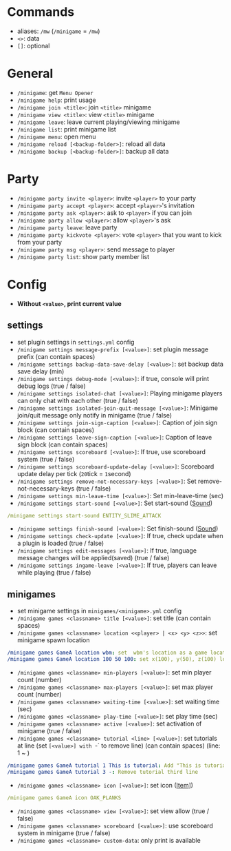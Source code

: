 # Commands
- aliases: `/mw` (`/minigame` = `/mw`)
- `<>`: data
- `[]`: optional

# General
- `/minigame`: get `Menu Opener`
- `/minigame help`: print usage
- `/minigame join <title>`: join `<title>` minigame
- `/minigame view <title>`: view `<title>` minigame
- `/minigame leave`: leave current playing/viewing minigame
- `/minigame list`: print minigame list
- `/minigame menu`: open menu
- `/minigame reload [<backup-folder>]`: reload all data
- `/minigame backup [<backup-folder>]`: backup all data


# Party
- `/minigame party invite <player>`: invite `<player>` to your party
- `/minigame party accept <player>`: accept `<player>`'s invitation
- `/minigame party ask <player>`: ask to `<player>` if you can join
- `/minigame party allow <player>`: allow `<player>`'s ask
- `/minigame party leave`: leave party
- `/minigame party kickvote <player>`: vote `<player>` that you want to kick from your party
- `/minigame party msg <player>`: send message to player
- `/minigame party list`: show party member list


# Config
- **Without `<value>`, print current value**
## settings
- set plugin settings in `settings.yml` config
- `/minigame settings message-prefix [<value>]`: set plugin message prefix (can contain spaces)
- `/minigame settings backup-data-save-delay [<value>]`: set backup data save delay (min)
- `/minigame settings debug-mode [<value>]`: if true, console will print debug logs (true / false)
- `/minigame settings isolated-chat [<value>]`: Playing minigame players can only chat with each other (true / false)
- `/minigame settings isolated-join-quit-message [<value>]`: Minigame join/quit message only notify in minigame (true / false)
- `/minigame settings join-sign-caption [<value>]`: Caption of join sign block (can contain spaces)
- `/minigame settings leave-sign-caption [<value>]`: Caption of leave sign block (can contain spaces)
- `/minigame settings scoreboard [<value>]`: If true, use scoreboard system (true / false)
- `/minigame settings scoreboard-update-delay [<value>]`: Scoreboard update delay per tick (`20`tick = `1`second)
- `/minigame settings remove-not-necessary-keys [<value>]`: Set remove-not-necessary-keys (true / false)
- `/minigame settings min-leave-time [<value>]`: Set min-leave-time (sec)
- `/minigame settings start-sound [<value>]`: Set start-sound ([Sound])
```yaml
/minigame settings start-sound ENTITY_SLIME_ATTACK
```
- `/minigame settings finish-sound [<value>]`: Set finish-sound ([Sound])
- `/minigame settings check-update [<value>]`: If true, check update when a plugin is loaded (true / false)
- `/minigame settings edit-messages [<value>]`: If true, language message changes will be applied(saved) (true / false)
- `/minigame settings ingame-leave [<value>]`: If true, players can leave while playing (true / false)


## minigames
- set minigame settings in `minigames/<minigame>.yml` config 
- `/minigame games <classname> title [<value>]`: set title (can contain spaces)
- `/minigame games <classname> location <<player> | <x> <y> <z>>`: set minigame spawn location
```yaml
/minigame games GameA location wbm: set  wbm's location as a game location 
/minigame games GameA location 100 50 100: set x(100), y(50), z(100) location as a GameA location
```
- `/minigame games <classname> min-players [<value>]`: set min player count (number)
- `/minigame games <classname> max-players [<value>]`: set max player count (number)
- `/minigame games <classname> waiting-time [<value>]`: set waiting time (sec)
- `/minigame games <classname> play-time [<value>]`: set play time (sec)
- `/minigame games <classname> active [<value>]`: set activation of minigame (true / false)
- `/minigame games <classname> tutorial <line> [<value>]`: set tutorials at line (set `[<value>] with `-` to remove line) (can contain spaces) (line: 1 ~ )
```yaml
/minigame games GameA tutorial 1 This is tutorial: Add "This is tutorial" to tutorial first line  
/minigame games GameA tutorial 3 -: Remove tutorial third line
```
- `/minigame games <classname> icon [<value>]`: set icon ([Item]])
```yaml
/minigame games GameA icon OAK_PLANKS
```
- `/minigame games <classname> view [<value>]`: set view allow (true / false)
- `/minigame games <classname> scoreboard [<value>]`: use scoreboard system in minigame (true / false)
- `/minigame games <classname> custom-data`: only print is available




[Sound]: https://www.digminecraft.com/lists/sound_list_pc.php
[Item]: https://minecraft.fandom.com/wiki/Materials